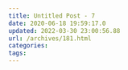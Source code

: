 ```yaml
---
title: Untitled Post - 7
date: 2020-06-18 19:59:17.0
updated: 2022-03-30 23:00:56.88
url: /archives/181.html
categories: 
tags: 
---
```


